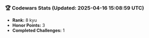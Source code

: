 ### 🏆 Codewars Stats (Updated: 2025-04-16 15:08:59 UTC)

- **Rank:** 8 kyu
- **Honor Points:** 3
- **Completed Challenges:** 1
